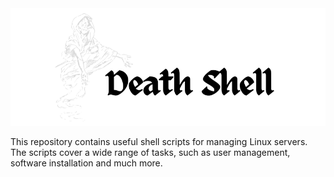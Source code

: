 <div align="center"> 
  <img src="images/death_shell.png">
</div>
<div>
  <p>
    This repository contains useful shell scripts for managing Linux servers. The scripts cover a wide range of tasks, 
    such as user management, software installation and much more.
  </p>
</div>
